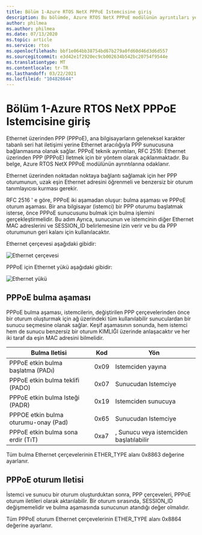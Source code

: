 ```yaml
---
title: Bölüm 1-Azure RTOS NetX PPPoE Istemcisine giriş
description: Bu bölümde, Azure RTOS NetX PPPoE modülünün ayrıntıları yer almaktadır.
author: philmea
ms.author: philmea
ms.date: 07/13/2020
ms.topic: article
ms.service: rtos
ms.openlocfilehash: bbf1e064bb38754bd67b279a0fd60d46d3d6d557
ms.sourcegitcommit: e3d42e1f2920ec9cb002634b542bc20754f9544e
ms.translationtype: MT
ms.contentlocale: tr-TR
ms.lasthandoff: 03/22/2021
ms.locfileid: "104826644"
---
```

# <a name="chapter-1---introduction-to-azure-rtos-netx-pppoe-client"></a>Bölüm 1-Azure RTOS NetX PPPoE Istemcisine giriş

Ethernet üzerinden PPP (PPPoE), ana bilgisayarların geleneksel karakter tabanlı seri hat iletişimi yerine Ethernet aracılığıyla PPP sunucusuna bağlanmasına olanak sağlar.  PPPoE teknik ayrıntıları, RFC 2516: Ethernet üzerinden PPP (PPPoE) Iletmek için bir yöntem olarak açıklanmaktadır. Bu belge, Azure RTOS NetX PPPoE modülünün ayrıntılarına odaklanır.

Ethernet üzerinden noktadan noktaya bağlantı sağlamak için her PPP oturumunun, uzak eşin Ethernet adresini öğrenmeli ve benzersiz bir oturum tanımlayıcısı kurması gerekir.

RFC 2516 ' e göre, PPPoE iki aşamadan oluşur: bulma aşaması ve PPPoE oturum aşaması. Bir ana bilgisayar (istemci) bir PPP oturumu başlatmak isterse, önce PPPoE sunucusunu bulmak için bulma işlemini gerçekleştirmelidir. Bu adım Ayrıca, sunucunun ve istemcinin diğer Ethernet MAC adreslerini ve SESSION_ID belirlemesine izin verir ve bu da PPP oturumunun geri kalanı için kullanılacaktır.

Ethernet çerçevesi aşağıdaki gibidir:

![Ethernet çerçevesi](media/ethernet-frame.png)

PPPoE için Ethernet yükü aşağıdaki gibidir:

![Ethernet yükü](media/ethernet-payload.png)

## <a name="pppoe-discovery-stage"></a>PPPoE bulma aşaması

PPPoE bulma aşaması, istemcilerin, değiştirilen PPP çerçevelerinden önce bir oturum oluşturmak için ağ üzerindeki tüm kullanılabilir sunuculardan bir sunucu seçmesine olanak sağlar.  Keşif aşamasının sonunda, hem istemci hem de sunucu benzersiz bir oturum KIMLIĞI üzerinde anlaşacaktır ve her iki taraf da eşin MAC adresini bilmelidir.

| Bulma Iletisi | Kod | Yön |
| ----------------- | ---- | --------- |
| PPPoE etkin bulma başlatma (PADı) | 0x09 | Istemciden yayına |
| PPPoE etkin bulma teklifi (PADO) | 0x07 | Sunucudan Istemciye |
| PPPoE etkin bulma Isteği (PADR) | 0x19 | Istemciden sunucuya |
| PPPOE etkin bulma oturumu-onay (Pad) | 0x65 | Sunucudan Istemciye |
| PPPoE etkin bulma sona erdir (TıT) | 0xa7 | , Sunucu veya istemciden başlatılabilir |

Tüm bulma Ethernet çerçevelerinin ETHER_TYPE alanı 0x8863 değerine ayarlanır.

## <a name="pppoe-session-message"></a>PPPoE oturum Iletisi

İstemci ve sunucu bir oturum oluşturduktan sonra, PPP çerçeveleri, PPPoE oturum iletileri olarak aktarılabilir.  Bir oturum sırasında, SESSION_ID değişmemelidir ve bulma aşamasında sunucunun atandığı değer olmalıdır.

Tüm PPPoE oturum Ethernet çerçevelerinin ETHER_TYPE alanı 0x8864 değerine ayarlanır.
